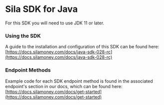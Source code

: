 # Sila SDK for Java
For this SDK you will need to use JDK 11 or later.

### Using the SDK
A guide to the installation and configuration of this SDK can be found here: [https://docs.silamoney.com/docs/java-sdk-028-rc](https://docs.silamoney.com/docs/java-sdk-028-rc)

### Endpoint Methods

Example code for each SDK endpoint method is found in the associated endpoint's section in our docs, which can be found here: [https://docs.silamoney.com/docs/get-started](https://docs.silamoney.com/docs/get-started)
